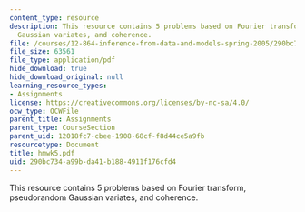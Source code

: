 ```yaml
---
content_type: resource
description: This resource contains 5 problems based on Fourier transform, pseudorandom
  Gaussian variates, and coherence.
file: /courses/12-864-inference-from-data-and-models-spring-2005/290bc734a99bda41b1884911f176cfd4_hmwk5.pdf
file_size: 63561
file_type: application/pdf
hide_download: true
hide_download_original: null
learning_resource_types:
- Assignments
license: https://creativecommons.org/licenses/by-nc-sa/4.0/
ocw_type: OCWFile
parent_title: Assignments
parent_type: CourseSection
parent_uid: 12018fc7-cbee-1908-68cf-f8d44ce5a9fb
resourcetype: Document
title: hmwk5.pdf
uid: 290bc734-a99b-da41-b188-4911f176cfd4
---
```

This resource contains 5 problems based on Fourier transform, pseudorandom Gaussian variates, and coherence.